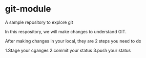 # git-module
A sample repository to explore git

In this respository, we will make changes to understand GIT.

After making changes in your local,
they are 2 steps you need to do

1.Stage your cganges
2.commit your status
3.push your status
